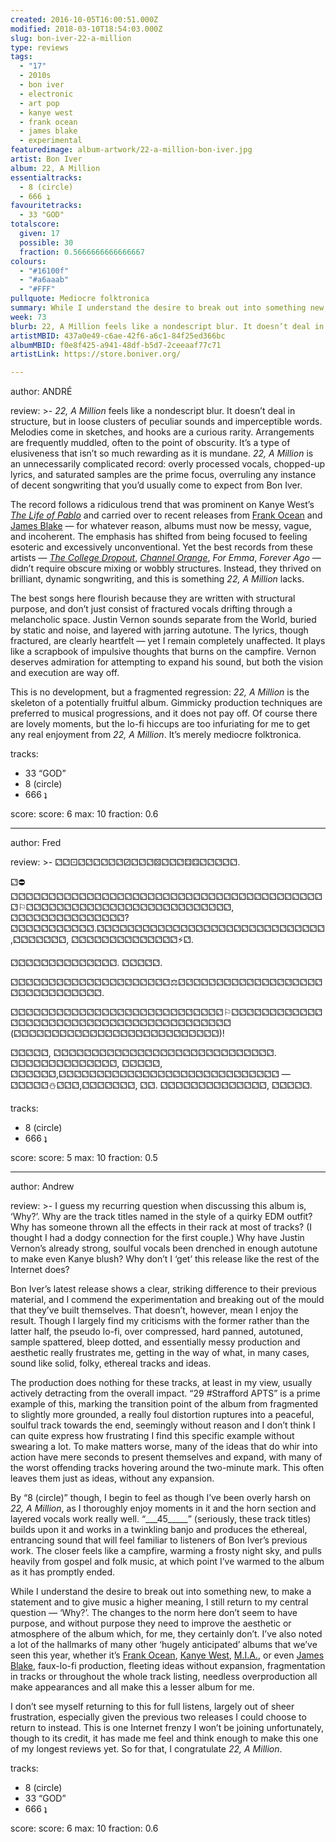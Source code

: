 ```yaml
---
created: 2016-10-05T16:00:51.000Z
modified: 2018-03-10T18:54:03.000Z
slug: bon-iver-22-a-million
type: reviews
tags:
  - "17"
  - 2010s
  - bon iver
  - electronic
  - art pop
  - kanye west
  - frank ocean
  - james blake
  - experimental
featuredimage: album-artwork/22-a-million-bon-iver.jpg
artist: Bon Iver
album: 22, A Million
essentialtracks:
  - 8 (circle)
  - 666 ʇ
favouritetracks:
  - 33 "GOD"
totalscore:
  given: 17
  possible: 30
  fraction: 0.5666666666666667
colours:
  - "#16100f"
  - "#a6aaab"
  - "#FFF"
pullquote: Mediocre folktronica
summary: While I understand the desire to break out into something new, I still return to my central question — 'Why?'. The changes to the norm here don’t seem to have purpose, and without purpose they need to improve the aesthetic or atmosphere of the album which, for me, they certainly don’t.
week: 73
blurb: 22, A Million feels like a nondescript blur. It doesn’t deal in structure, but in loose clusters of peculiar sounds and imperceptible words. It's a pretentious mess.
artistMBID: 437a0e49-c6ae-42f6-a6c1-84f25ed366bc
albumMBID: f0e8f425-a941-48df-b5d7-2ceeaaf77c71
artistLink: https://store.boniver.org/

---
```


author: ANDRÉ

review: >-
  *22, A Million* feels like a nondescript blur. It doesn’t deal in structure, but in loose clusters of peculiar sounds and imperceptible words. Melodies come in sketches, and hooks are a curious rarity. Arrangements are frequently muddled, often to the point of obscurity. It’s a type of elusiveness that isn’t so much rewarding as it is mundane. *22, A Million* is an unnecessarily complicated record: overly processed vocals, chopped-up lyrics, and saturated samples are the prime focus, overruling any instance of decent songwriting that you’d usually come to expect from Bon Iver. 
  
  The record follows a ridiculous trend that was prominent on Kanye West’s [*The Life of Pablo*](/reviews/kanye-west-the-life-of-pablo/) and carried over to recent releases from [Frank Ocean](/reviews/frank-ocean-blond/) and [James Blake](/reviews/james-blake-the-colour-in-anything/) — for whatever reason, albums must now be messy, vague, and incoherent. The emphasis has shifted from being focused to feeling esoteric and excessively unconventional. Yet the best records from these artists — [*The College Dropout*](/reviews/kanye-west-the-college-dropout/), [*Channel Orange*](/reviews/frank-ocean-channel-orange/), *For Emma*, *Forever Ago* — didn’t require obscure mixing or wobbly structures. Instead, they thrived on brilliant, dynamic songwriting, and this is something *22, A Million* lacks. 
  
  The best songs here flourish because they are written with structural purpose, and don’t just consist of fractured vocals drifting through a melancholic space. Justin Vernon sounds separate from the World, buried by static and noise, and layered with jarring autotune. The lyrics, though fractured, are clearly heartfelt — yet I remain completely unaffected. It plays like a scrapbook of impulsive thoughts that burns on the campfire. Vernon deserves admiration for attempting to expand his sound, but both the vision and execution are way off. 
  
  This is no development, but a fragmented regression: *22, A Million* is the skeleton of a potentially fruitful album. Gimmicky production techniques are preferred to musical progressions, and it does not pay off. Of course there are lovely moments, but the lo-fi hiccups are too infuriating for me to get any real enjoyment from *22, A Million*. It’s merely mediocre folktronica.

tracks:
  - 33 “GOD”
  - ­8 (circle)
  - ­666 ʇ

score:
  score: 6
  max: 10
  fraction: 0.6

---
author: Fred

review: >-
  &#9857;&#9857;&#9856;&#9857;&#9857;&#9857;&#9857;&#9857;&#9857;&#9858;&#9857;&#9857;&#9857;&#9860;&#9857;&#9857;&#9857;&#9859;&#9859;&#9857;&#9857;&#9857;&#9857;&#9857;.

  &#9857;&#9940;&#9857;&#9857;&#9857;&#9857;&#9857;&#9857;&#9857;&#9857;&#9857;&#9857;&#9857;&#9857;&#9857;&#9857;&#9857;&#9857;&#9857;&#9857;&#9857;&#9857;&#9857;&#9857;&#9857;&#9857;&#9857;&#9857;&#9857;&#9857;&#9857;&#9857;&#9857;&#9857;&#9857;&#9857;&#9857;&#9857;&#9857;&#9857;&#9857;&#9857;&#9857;&#9857;&#9872;&#9857;&#9857;&#9857;&#9857;&#9857;&#9857;&#9857;&#9857;&#9857;&#9857;&#9857;&#9857;&#9857;&#9857;&#9857;&#9857;&#9857;&#9857;&#9857;&#9857;&#9857;&#9857;&#9857;&#9857;&#9857;&#9857;&#9857;, &#9857;&#9857;&#9857;&#9857;&#9857;&#9857;&#9857;&#9857;&#9857;&#9857;&#9857;&#9857;&#9857;&#9857;&#9857;? &#9857;&#9857;&#9857;&#9857;&#9857;&#9857;&#9857;&#9857;&#9857;&#9857;&#9857;.&#9857;&#9857;&#9857;&#9857;&#9857;&#9857;&#9857;&#9857;&#9857;&#9857;&#9857;&#9857;&#9857;&#9857;&#9857;&#9857;&#9857;&#9857;&#9857;&#9857;&#9857;&#9857;&#9857;&#9857;&#9857;&#9857;&#9857;&#9857;&#9857;&#9857;,&#9857;&#9857;&#9857;&#9857;&#9857;&#9857;&#9857;, &#9857;&#9857;&#9857;&#9857;&#9857;&#9857;&#9857;&#9857;&#9857;&#9857;&#9857;&#9857;&#9857;&#9857;&#9889;&#9857;.

  &#9857;&#9857;&#9857;&#9857;&#9857;&#9857;&#9857;&#9857;&#9857;&#9857;&#9857;&#9857;&#9857;&#9857;. &#9857;&#9857;&#9857;&#9857;&#9857;.

  &#9857;&#9857;&#9857;&#9857;&#9857;&#9857;&#9857;&#9857;&#9857;&#9857;&#9857;&#9857;&#9857;&#9857;&#9857;&#9857;&#9857;&#9857;&#9857;&#9857;&#9857;&#9878;&#9857;&#9857;&#9857;&#9857;&#9857;&#9857;&#9857;&#9857;&#9857;&#9857;&#9857;&#9857;&#9857;&#9857;&#9857;&#9857;&#9857;&#9857;&#9857;&#9857;&#9857;&#9857;&#9857;&#9857;&#9857;&#9857;&#9857;&#9857;&#9857;&#9857;&#9857;.

  &#9857;&#9857;&#9857;&#9857;&#9857;&#9857;&#9857;&#9857;&#9857;&#9857;&#9857;&#9857;&#9857;&#9857;&#9857;&#9857;&#9857;&#9857;&#9857;&#9857;&#9857;&#9857;&#9857;&#9857;&#9857;&#9857;&#9857;&#9857;&#9872;&#9857;&#9857;&#9857;&#9857;&#9857;&#9857;&#9857;&#9857;&#9857;&#9857;&#9857;&#9857;&#9857;&#9857;&#9857;&#9857;&#9857;&#9857;&#9857;&#9857;&#9857;&#9857;&#9857;&#9857;&#9857;&#9857;&#9857;&#9857;&#9857;&#9857;&#9857;&#9857;&#9857;&#9857;&#9857;&#9857;&#9857;&#9857;&#9857;&#9857;&#9857; (&#9857;&#9857;&#9857;&#9857;&#9857;&#9857;&#9857;&#9857;&#9857;&#9857;&#9857;&#9857;&#9857;&#9857;&#9857;&#9857;&#9857;&#9857;&#9857;&#9857;&#9857;&#9857;&#9857;&#9857;&#9857;&#9857;&#9857;)!

  &#9857;&#9857;&#9857;&#9857;&#9857;, &#9857;&#9857;&#9857;&#9857;&#9857;&#9857;&#9857;&#9857;&#9857;&#9857;&#9857;&#9857;&#9857;&#9857;&#9857;&#9857;&#9857;&#9857;&#9857;&#9857;&#9857;&#9857;&#9857;&#9857;&#9857;&#9857;&#9857;&#9857;&#9857;. &#9857;&#9857;&#9857;&#9857;&#9857;&#9857;&#9857;&#9857;&#9857;&#9857;&#9857;&#9857;&#9857;&#9857;, &#9857;&#9857;&#9857;&#9857;&#9857;, &#9857;&#9857;&#9857;&#9857;&#9857;&#9857;,&#9857;&#9857;&#9857;&#9857;&#9857;&#9857;&#9857;&#9857;&#9857;&#9857;&#9857;&#9857;&#9857;&#9857;&#9857;&#9857;&#9857;&#9857;&#9857;&#9857;&#9857;&#9857;&#9857;&#9857;&#9857;&#9857;&#9857;&#9857;&#9857; — &#9857;&#9857;&#9857;&#9857;&#9857;&#9924;&#9857;&#9857;&#9857;,&#9857;&#9857;&#9857;&#9857;&#9857;&#9857;&#9857;, &#9857;&#9857;. &#9857;&#9857;&#9857;&#9857;&#9857;&#9857;&#9857;&#9857;&#9857;&#9857;&#9857;&#9857;&#9857;&#9857;, &#9857;&#9857;&#9857;&#9857;&#9857;.

tracks:
  - 8 (circle)
  - ­666 ʇ

score:
  score: 5
  max: 10
  fraction: 0.5

---
author: Andrew

review: >-
  I guess my recurring question when discussing this album is, ‘Why?’. Why are the track titles named in the style of a quirky EDM outfit? Why has someone thrown all the effects in their rack at most of tracks? (I thought I had a dodgy connection for the first couple.) Why have Justin Vernon’s already strong, soulful vocals been drenched in enough autotune to make even Kanye blush? Why don’t I ‘get’ this release like the rest of the Internet does? 
  
  Bon Iver’s latest release shows a clear, striking difference to their previous material, and I commend the experimentation and breaking out of the mould that they’ve built themselves. That doesn’t, however, mean I enjoy the result. Though I largely find my criticisms with the former rather than the latter half, the pseudo lo-fi, over compressed, hard panned, autotuned, sample spattered, bleep dotted, and essentially messy production and aesthetic really frustrates me, getting in the way of what, in many cases, sound like solid, folky, ethereal tracks and ideas. 
  
  The production does nothing for these tracks, at least in my view, usually actively detracting from the overall impact. “29 #Strafford APTS” is a prime example of this, marking the transition point of the album from fragmented to slightly more grounded, a really foul distortion ruptures into a peaceful, soulful track towards the end, seemingly without reason and I don’t think I can quite express how frustrating I find this specific example without swearing a lot. To make matters worse, many of the ideas that do whir into action have mere seconds to present themselves and expand, with many of the worst offending tracks hovering around the two-minute mark. This often leaves them just as ideas, without any expansion.

  By “8 (circle)” though, I begin to feel as though I’ve been overly harsh on *22, A Million*, as I thoroughly enjoy moments in it and the horn section and layered vocals work really well. “\_\_\_45\_\_\_\_\_” (seriously, these track titles) builds upon it and works in a twinkling banjo and produces the ethereal, entrancing sound that will feel familiar to listeners of Bon Iver’s previous work. The closer feels like a campfire, warming a frosty night sky, and pulls heavily from gospel and folk music, at which point I’ve warmed to the album as it has promptly ended. 
  
  While I understand the desire to break out into something new, to make a statement and to give music a higher meaning, I still return to my central question — ‘Why?’. The changes to the norm here don’t seem to have purpose, and without purpose they need to improve the aesthetic or atmosphere of the album which, for me, they certainly don’t. I’ve also noted a lot of the hallmarks of many other ‘hugely anticipated’ albums that we’ve seen this year, whether it’s [Frank Ocean](/reviews/frank-ocean-blond/), [Kanye West](/reviews/kanye-west-the-life-of-pablo/), [M.I.A.](/reviews/mia-aim/>), or even [James Blake](/reviews/james-blake-the-colour-in-anything/), faux-lo-fi production, fleeting ideas without expansion, fragmentation in tracks or throughout the whole track listing, needless overproduction all make appearances and all make this a lesser album for me. 
  
  I don’t see myself returning to this for full listens, largely out of sheer frustration, especially given the previous two releases I could choose to return to instead. This is one Internet frenzy I won’t be joining unfortunately, though to its credit, it has made me feel and think enough to make this one of my longest reviews yet. So for that, I congratulate *22, A Million*.

tracks:
  - 8 (circle)
  - ­33 “GOD”
  - ­666 ʇ
  
score:
  score: 6
  max: 10
  fraction: 0.6
